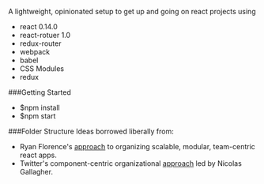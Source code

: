 A lightweight, opinionated setup to get up and going on react projects using
* react 0.14.0
* react-rotuer 1.0
* redux-router
* webpack
* babel
* CSS Modules
* redux


###Getting Started
* $npm install
* $npm start

###Folder Structure
Ideas borrowed liberally from: 
* Ryan Florence's [approach](https://gist.github.com/ryanflorence/daafb1e3cb8ad740b346) to organizing scalable, modular, team-centric react apps.
* Twitter's component-centric organizational [approach](http://www.thedotpost.com/2014/11/nicolas-gallagher-thinking-beyond-scalable-css) led by Nicolas Gallagher.
